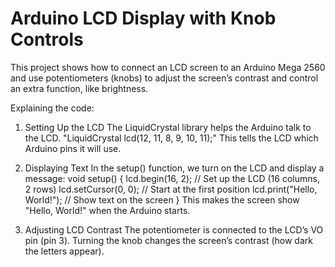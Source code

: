 # Arduino LCD Display with Knob Controls

This project shows how to connect an LCD screen to an Arduino Mega 2560 and use potentiometers (knobs) to adjust the screen’s contrast and control an extra function, like brightness.

Explaining the code:
1. Setting Up the LCD
The LiquidCrystal library helps the Arduino talk to the LCD.
"LiquidCrystal lcd(12, 11, 8, 9, 10, 11);"
This tells the LCD which Arduino pins it will use.

2. Displaying Text
In the setup() function, we turn on the LCD and display a message:
void setup() {
  lcd.begin(16, 2);  // Set up the LCD (16 columns, 2 rows)
  lcd.setCursor(0, 0);  // Start at the first position
  lcd.print("Hello, World!");  // Show text on the screen
}
This makes the screen show "Hello, World!" when the Arduino starts.

3. Adjusting LCD Contrast
The potentiometer is connected to the LCD’s VO pin (pin 3).
Turning the knob changes the screen’s contrast (how dark the letters appear).



